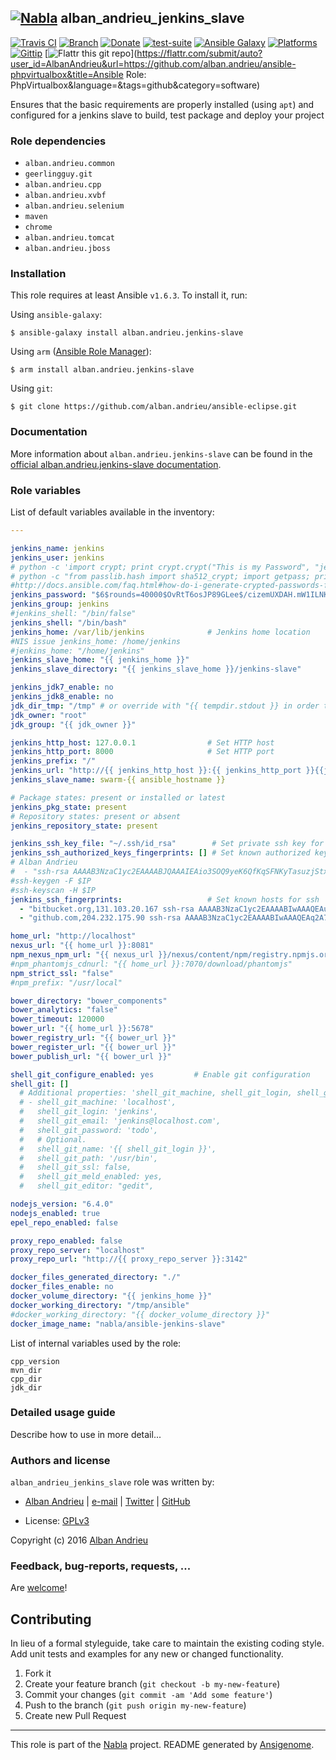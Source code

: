## [![Nabla](https://debops.org/images/debops-small.png)](https://github.com/AlbanAndrieu) alban_andrieu_jenkins_slave

<!-- This file was generated by Ansigenome. Do not edit this file directly but
     instead have a look at the files in the ./meta/ directory. -->

[![Travis CI](https://img.shields.io/travis/AlbanAndrieu/ansible-jenkins-slave.svg?style=flat)](https://travis-ci.org/AlbanAndrieu/ansible-jenkins-slave)
[![Branch](http://img.shields.io/github/tag/AlbanAndrieu/ansible-jenkins-slave.svg?style=flat-square)](https://github.com/AlbanAndrieu/ansible-jenkins-slave/tree/master)
[![Donate](https://img.shields.io/gratipay/AlbanAndrieu.svg?style=flat)](https://www.gratipay.com/AlbanAndrieu)
[![test-suite](https://img.shields.io/badge/test--suite-ansible--alban__andrieu__jenkins__slave-blue.svg?style=flat)](https://github.com/AlbanAndrieu/test-suite/tree/master/ansible-alban_andrieu_jenkins_slave/)
[![Ansible Galaxy](https://img.shields.io/badge/galaxy-alban.andrieu.jenkins--slave-660198.svg?style=flat)](https://galaxy.ansible.com/detail#/role/1998)
[![Platforms](http://img.shields.io/badge/platforms-ubuntu-lightgrey.svg?style=flat)](#)
[![Gittip](http://img.shields.io/gittip/alban.andrieu.svg)](https://www.gittip.com/alban.andrieu/)
[![Flattr this git repo](http://api.flattr.com/button/flattr-badge-large.png)](https://flattr.com/submit/auto?user_id=AlbanAndrieu&url=https://github.com/alban.andrieu/ansible-phpvirtualbox&title=Ansible Role: PhpVirtualbox&language=&tags=github&category=software)

Ensures that the basic requirements are properly installed (using `apt`) and configured for a jenkins slave to build, test package and deploy your project


### Role dependencies

- `alban.andrieu.common`
- `geerlingguy.git`
- `alban.andrieu.cpp`
- `alban.andrieu.xvbf`
- `alban.andrieu.selenium`
- `maven`
- `chrome`
- `alban.andrieu.tomcat`
- `alban.andrieu.jboss`
### Installation

This role requires at least Ansible `v1.6.3`. To install it, run:

Using `ansible-galaxy`:
```shell
$ ansible-galaxy install alban.andrieu.jenkins-slave
```

Using `arm` ([Ansible Role Manager](https://github.com/mirskytech/ansible-role-manager/)):
```shell
$ arm install alban.andrieu.jenkins-slave
```

Using `git`:
```shell
$ git clone https://github.com/alban.andrieu/ansible-eclipse.git
```

### Documentation

More information about `alban.andrieu.jenkins-slave` can be found in the
[official alban.andrieu.jenkins-slave documentation](https://docs.debops.org/en/latest/ansible/roles/ansible-jenkins-slave/docs/).


### Role variables

List of default variables available in the inventory:

```YAML
---

jenkins_name: jenkins
jenkins_user: jenkins
# python -c 'import crypt; print crypt.crypt("This is my Password", "jenkins")'
# python -c "from passlib.hash import sha512_crypt; import getpass; print sha512_crypt.encrypt(getpass.getpass())"
#http://docs.ansible.com/faq.html#how-do-i-generate-crypted-passwords-for-the-user-module
jenkins_password: "$6$rounds=40000$OvRtT6osJP89GLee$/cizemUXDAH.mW1ILNK1NGk64/TYLgfbHPo3LnFZEZaLsXTOXQV/0f9.bghBsCycJ32rC.meBaujNQI7KgRPQ."
jenkins_group: jenkins
#jenkins_shell: "/bin/false"
jenkins_shell: "/bin/bash"
jenkins_home: /var/lib/jenkins              # Jenkins home location
#NIS issue jenkins_home: /home/jenkins
#jenkins_home: "/home/jenkins"
jenkins_slave_home: "{{ jenkins_home }}"
jenkins_slave_directory: "{{ jenkins_slave_home }}/jenkins-slave"

jenkins_jdk7_enable: no
jenkins_jdk8_enable: no
jdk_dir_tmp: "/tmp" # or override with "{{ tempdir.stdout }} in order to have be sure to download the file"
jdk_owner: "root"
jdk_group: "{{ jdk_owner }}"

jenkins_http_host: 127.0.0.1                # Set HTTP host
jenkins_http_port: 8000                     # Set HTTP port
jenkins_prefix: "/"
jenkins_url: "http://{{ jenkins_http_host }}:{{ jenkins_http_port }}{{jenkins_prefix}}"
jenkins_slave_name: swarm-{{ ansible_hostname }}

# Package states: present or installed or latest
jenkins_pkg_state: present
# Repository states: present or absent
jenkins_repository_state: present

jenkins_ssh_key_file: "~/.ssh/id_rsa"        # Set private ssh key for Jenkins user (path to local file)
jenkins_ssh_authorized_keys_fingerprints: [] # Set known authorized keys for ssh
# Alban Andrieu
#  - "ssh-rsa AAAAB3NzaC1yc2EAAAABJQAAAIEAio3SOQ9yeK6QfKqSFNKyTasuzjStxWevG1Vz1wgJIxPF+KB0XoMAPD081J+Bzj2LCDRSWisNv2L4xv2jbFxW/Pl7NEakoX47eNx3U+Dxaf+szeWBTryYcDUGkduLV7G8Qncm0luIFd+HDIe/Qir1E2f56Qu2uuBNE6Tz5TFt1vc= Alban"
#ssh-keygen -F $IP
#ssh-keyscan -H $IP
jenkins_ssh_fingerprints:                   # Set known hosts for ssh
  - "bitbucket.org,131.103.20.167 ssh-rsa AAAAB3NzaC1yc2EAAAABIwAAAQEAubiN81eDcafrgMeLzaFPsw2kNvEcqTKl/VqLat/MaB33pZy0y3rJZtnqwR2qOOvbwKZYKiEO1O6VqNEBxKvJJelCq0dTXWT5pbO2gDXC6h6QDXCaHo6pOHGPUy+YBaGQRGuSusMEASYiWunYN0vCAI8QaXnWMXNMdFP3jHAJH0eDsoiGnLPBlBp4TNm6rYI74nMzgz3B9IikW4WVK+dc8KZJZWYjAuORU3jc1c/NPskD2ASinf8v3xnfXeukU0sJ5N6m5E8VLjObPEO+mN2t/FZTMZLiFqPWc/ALSqnMnnhwrNi2rbfg/rd/IpL8Le3pSBne8+seeFVBoGqzHM9yXw=="
  - "github.com,204.232.175.90 ssh-rsa AAAAB3NzaC1yc2EAAAABIwAAAQEAq2A7hRGmdnm9tUDbO9IDSwBK6TbQa+PXYPCPy6rbTrTtw7PHkccKrpp0yVhp5HdEIcKr6pLlVDBfOLX9QUsyCOV0wzfjIJNlGEYsdlLJizHhbn2mUjvSAHQqZETYP81eFzLQNnPHt4EVVUh7VfDESU84KezmD5QlWpXLmvU31/yMf+Se8xhHTvKSCZIFImWwoG6mbUoWf9nzpIoaSjB+weqqUUmpaaasXVal72J+UX2B+2RPW3RcT0eOzQgqlJL3RKrTJvdsjE3JEAvGq3lGHSZXy28G3skua2SmVi/w4yCE6gbODqnTWlg7+wC604ydGXA8VJiS5ap43JXiUFFAaQ=="

home_url: "http://localhost"
nexus_url: "{{ home_url }}:8081"
npm_nexus_npm_url: "{{ nexus_url }}/nexus/content/npm/registry.npmjs.org/"
#npm_phantomjs_cdnurl: "{{ home_url }}:7070/download/phantomjs"
npm_strict_ssl: "false"
#npm_prefix: "/usr/local"

bower_directory: "bower_components"
bower_analytics: "false"
bower_timeout: 120000
bower_url: "{{ home_url }}:5678"
bower_registry_url: "{{ bower_url }}"
bower_register_url: "{{ bower_url }}"
bower_publish_url: "{{ bower_url }}"

shell_git_configure_enabled: yes         # Enable git configuration
shell_git: []
  # Additional properties: 'shell_git_machine, shell_git_login, shell_git_email, shell_git_password, shell_git_name, shell_git_path, shell_git_ssl, shell_git_meld_enabled, shell_git_editor'
  # - shell_git_machine: 'localhost',
  #   shell_git_login: 'jenkins',
  #   shell_git_email: 'jenkins@localhost.com',
  #   shell_git_password: 'todo',
  #   # Optional.
  #   shell_git_name: '{{ shell_git_login }}',
  #   shell_git_path: '/usr/bin',
  #   shell_git_ssl: false,
  #   shell_git_meld_enabled: yes,
  #   shell_git_editor: "gedit",

nodejs_version: "6.4.0"
nodejs_enabled: true
epel_repo_enabled: false

proxy_repo_enabled: false
proxy_repo_server: "localhost"
proxy_repo_url: "http://{{ proxy_repo_server }}:3142"

docker_files_generated_directory: "./"
docker_files_enable: no
docker_volume_directory: "{{ jenkins_home }}"
docker_working_directory: "/tmp/ansible"
#docker_working_directory: "{{ docker_volume_directory }}"
docker_image_name: "nabla/ansible-jenkins-slave"
```

List of internal variables used by the role:

    cpp_version
    mvn_dir
    cpp_dir
    jdk_dir
### Detailed usage guide

Describe how to use in more detail...


### Authors and license

`alban_andrieu_jenkins_slave` role was written by:

- [Alban Andrieu](fr.linkedin.com/in/nabla/) | [e-mail](mailto:alban.andrieu@free.fr) | [Twitter](https://twitter.com/AlbanAndrieu) | [GitHub](https://github.com/AlbanAndrieu)

- License: [GPLv3](https://tldrlegal.com/license/gnu-general-public-license-v3-%28gpl-3%29)

Copyright (c) 2016 [Alban Andrieu](https://alban-andrieu.com/)

### Feedback, bug-reports, requests, ...

Are [welcome](https://github.com/AlbanAndrieu/ansible-jenkins-slave/issues)!

## Contributing
In lieu of a formal styleguide, take care to maintain the existing coding style. Add unit tests and examples for any new or changed functionality.

1. Fork it
2. Create your feature branch (`git checkout -b my-new-feature`)
3. Commit your changes (`git commit -am 'Add some feature'`)
4. Push to the branch (`git push origin my-new-feature`)
5. Create new Pull Request

***

This role is part of the [Nabla](https://github.com/AlbanAndrieu) project.
README generated by [Ansigenome](https://github.com/nickjj/ansigenome/).
